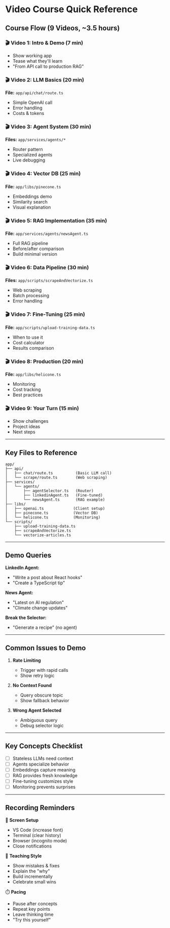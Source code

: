 # Video Course Quick Reference

## Course Flow (9 Videos, ~3.5 hours)

### 🎬 Video 1: Intro & Demo (7 min)

-   Show working app
-   Tease what they'll learn
-   "From API call to production RAG"

### 🎬 Video 2: LLM Basics (20 min)

**File:** `app/api/chat/route.ts`

-   Simple OpenAI call
-   Error handling
-   Costs & tokens

### 🎬 Video 3: Agent System (30 min)

**Files:** `app/services/agents/*`

-   Router pattern
-   Specialized agents
-   Live debugging

### 🎬 Video 4: Vector DB (25 min)

**File:** `app/libs/pinecone.ts`

-   Embeddings demo
-   Similarity search
-   Visual explanation

### 🎬 Video 5: RAG Implementation (35 min)

**File:** `app/services/agents/newsAgent.ts`

-   Full RAG pipeline
-   Before/after comparison
-   Build minimal version

### 🎬 Video 6: Data Pipeline (30 min)

**Files:** `app/scripts/scrapeAndVectorize.ts`

-   Web scraping
-   Batch processing
-   Error handling

### 🎬 Video 7: Fine-Tuning (25 min)

**File:** `app/scripts/upload-training-data.ts`

-   When to use it
-   Cost calculator
-   Results comparison

### 🎬 Video 8: Production (20 min)

**File:** `app/libs/helicone.ts`

-   Monitoring
-   Cost tracking
-   Best practices

### 🎬 Video 9: Your Turn (15 min)

-   Show challenges
-   Project ideas
-   Next steps

---

## Key Files to Reference

```
app/
├── api/
│   ├── chat/route.ts          (Basic LLM call)
│   └── scrape/route.ts        (Web scraping)
├── services/
│   └── agents/
│       ├── agentSelector.ts   (Router)
│       ├── linkedinAgent.ts   (Fine-tuned)
│       └── newsAgent.ts       (RAG example)
├── libs/
│   ├── openai.ts             (Client setup)
│   ├── pinecone.ts           (Vector DB)
│   └── helicone.ts           (Monitoring)
└── scripts/
    ├── upload-training-data.ts
    ├── scrapeAndVectorize.ts
    └── vectorize-articles.ts
```

---

## Demo Queries

**LinkedIn Agent:**

-   "Write a post about React hooks"
-   "Create a TypeScript tip"

**News Agent:**

-   "Latest on AI regulation"
-   "Climate change updates"

**Break the Selector:**

-   "Generate a recipe" (no agent)

---

## Common Issues to Demo

1. **Rate Limiting**

    - Trigger with rapid calls
    - Show retry logic

2. **No Context Found**

    - Query obscure topic
    - Show fallback behavior

3. **Wrong Agent Selected**
    - Ambiguous query
    - Debug selector logic

---

## Key Concepts Checklist

-   [ ] Stateless LLMs need context
-   [ ] Agents specialize behavior
-   [ ] Embeddings capture meaning
-   [ ] RAG provides fresh knowledge
-   [ ] Fine-tuning customizes style
-   [ ] Monitoring prevents surprises

---

## Recording Reminders

📱 **Screen Setup**

-   VS Code (increase font)
-   Terminal (clear history)
-   Browser (incognito mode)
-   Close notifications

🎯 **Teaching Style**

-   Show mistakes & fixes
-   Explain the "why"
-   Build incrementally
-   Celebrate small wins

⏱️ **Pacing**

-   Pause after concepts
-   Repeat key points
-   Leave thinking time
-   "Try this yourself"
